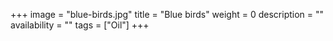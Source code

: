 +++
image = "blue-birds.jpg"
title = "Blue birds"
weight = 0
description = ""
availability = ""
tags = ["Oil"]
+++
